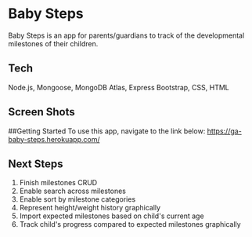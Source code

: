 # Baby Steps
Baby Steps is an app for parents/guardians to track of the developmental milestones of their children.

## Tech
Node.js, Mongoose, MongoDB Atlas, Express Bootstrap, CSS, HTML

## Screen Shots

##Getting Started
To use this app, navigate to the link below:
https://ga-baby-steps.herokuapp.com/

## Next Steps
1. Finish milestones CRUD
2. Enable search across milestones
3. Enable sort by milestone categories
4. Represent height/weight history graphically
5. Import expected milestones based on child's current age
6. Track child's progress compared to expected milestones graphically 




